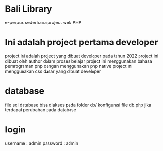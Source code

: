 # Bali Library

e-perpus sederhana project web PHP

# Ini adalah project pertama developer

project ini adalah project yang dibuat developer pada tahun 2022
project ini dibuat oleh author dalam proses belajar
project ini menggunakan bahasa pemrograman php dengan menggunakan php native
project ini menggunakan css dasar yang dibuat developer

# database

file sql database bisa diakses pada folder db/
konfigurasi file db.php jika terdapat perubahan pada database

# login

username : admin
password : admin
